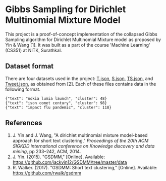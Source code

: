 # Gibbs Sampling for Dirichlet Multinomial Mixture Model
This project is a proof-of-concept implementation of the collapsed Gibbs Sampling algorithm for Dirichlet Multinomial Mixture model as proposed by Yin & Wang [1]. It was built as a part of the course 'Machine Learning' (CS351) at NITK, Surathkal.

## Dataset format
There are four datasets used in the project: [T.json](Datasets/T.json), [S.json](Datasets/S.json), [TS.json](Datasets/TS.json), and [Tweet.json](Datasets/Tweet.json), as obtained from [2]. Each of these files contains data in the following format.
```
{"text": "nokia lumia launch", "cluster": 48}
{"text": "ison comet century", "cluster": 98}
{"text": "impact flu pandemic", "cluster": 118}
```

## References
1. J. Yin and J. Wang, "A dirichlet multinomial mixture model-based approach for short text clustering," *Proceedings of the 20th ACM SIGKDD international conference on Knowledge discovery and data mining*, pp 233–242, ACM, 2014.
2. J. Yin. (2015). "GSDMM," [Online]. Available: https://github.com/jackyin12/GSDMM/tree/master/data
3. R. Walker. (2017). "GSDMM: Short text clustering," [Online]. Available: https://github.com/rwalk/gsdmm
